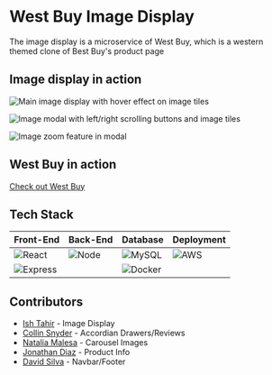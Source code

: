 # West Buy Image Display

The image display is a microservice of West Buy, which is a western themed clone of Best Buy's product page

## Image display in action
![Main image display with hover effect on image tiles](https://media.giphy.com/media/ekvY0HGvqwlhW63Mnc/giphy.gif)

![Image modal with left/right scrolling buttons and image tiles](https://media.giphy.com/media/hosNhNMVxxXIqI1qKh/giphy.gif)

![Image zoom feature in modal](https://media.giphy.com/media/W3g8ZmYPRlEhevMlZK/giphy.gif)

## West Buy in action

[Check out West Buy](http://westbuy.org/)

## Tech Stack
Front-End | Back-End | Database | Deployment
--- | --- | --- | ---
![React](https://cdn4.iconfinder.com/data/icons/logos-3/600/React.js_logo-64.png) | ![Node](https://cdn4.iconfinder.com/data/icons/logos-3/456/nodejs-new-pantone-black-128.png) | ![MySQL](https://cdn4.iconfinder.com/data/icons/logos-3/181/MySQL-128.png) | ![AWS](https://raw.githubusercontent.com/hratx-blue-ocean/Alcove/master/client/dist/assets/stack_images/elastic-beanstalk.png)
|![Express](https://raw.githubusercontent.com/hratx-blue-ocean/Alcove/master/client/dist/assets/stack_images/expressjs.png)||![Docker](https://raw.githubusercontent.com/hratx-blue-ocean/Alcove/master/client/dist/assets/stack_images/docker.png)

## Contributors
- [Ish Tahir](https://github.com/ishtahir) - Image Display
- [Collin Snyder](https://github.com/Collin-Snyder) - Accordian Drawers/Reviews
- [Natalia Malesa](https://github.com/nmalesa) - Carousel Images
- [Jonathan Diaz](https://github.com/JCDiaz1201) - Product Info
- [David Silva](https://github.com/davidsilva2841) - Navbar/Footer
